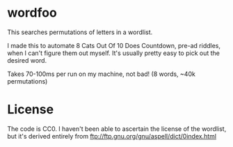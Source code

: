 # wordfoo

This searches permutations of letters in a wordlist.

I made this to automate 8 Cats Out Of 10 Does Countdown, pre-ad riddles,
when I can't figure them out myself. It's usually pretty easy to pick
out the desired word.

Takes 70-100ms per run on my machine, not bad! (8 words, ~40k permutations)

# License

The code is CC0. I haven't been able to ascertain the license of the wordlist,
but it's derived entirely from ftp://ftp.gnu.org/gnu/aspell/dict/0index.html
